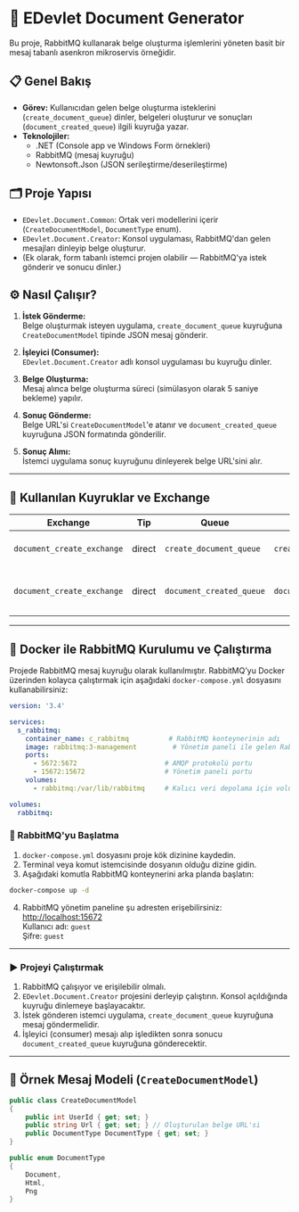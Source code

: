 # 🏢 EDevlet Document Generator

Bu proje, RabbitMQ kullanarak belge oluşturma işlemlerini yöneten basit bir mesaj tabanlı asenkron mikroservis örneğidir. 

## 📋 Genel Bakış

- **Görev:** Kullanıcıdan gelen belge oluşturma isteklerini (`create_document_queue`) dinler, belgeleri oluşturur ve sonuçları (`document_created_queue`) ilgili kuyruğa yazar.
- **Teknolojiler:**  
  - .NET (Console app ve Windows Form örnekleri)
  - RabbitMQ (mesaj kuyruğu)
  - Newtonsoft.Json (JSON serileştirme/deserileştirme)

## 🗂 Proje Yapısı

- `EDevlet.Document.Common`: Ortak veri modellerini içerir (`CreateDocumentModel`, `DocumentType` enum).
- `EDevlet.Document.Creator`: Konsol uygulaması, RabbitMQ'dan gelen mesajları dinleyip belge oluşturur.
- (Ek olarak, form tabanlı istemci projen olabilir — RabbitMQ'ya istek gönderir ve sonucu dinler.)

## ⚙️ Nasıl Çalışır?

1. **İstek Gönderme:**  
   Belge oluşturmak isteyen uygulama, `create_document_queue` kuyruğuna `CreateDocumentModel` tipinde JSON mesaj gönderir.

2. **İşleyici (Consumer):**  
   `EDevlet.Document.Creator` adlı konsol uygulaması bu kuyruğu dinler.
   
3. **Belge Oluşturma:**  
   Mesaj alınca belge oluşturma süreci (simülasyon olarak 5 saniye bekleme) yapılır.  
   
4. **Sonuç Gönderme:**  
   Belge URL'si `CreateDocumentModel`'e atanır ve `document_created_queue` kuyruğuna JSON formatında gönderilir.

5. **Sonuç Alımı:**  
   İstemci uygulama sonuç kuyruğunu dinleyerek belge URL'sini alır.

---

## 📡 Kullanılan Kuyruklar ve Exchange

| Exchange              | Tip     | Queue                  | Routing Key           | Açıklama                        |
|-----------------------|---------|------------------------|-----------------------|--------------------------------|
| `document_create_exchange` | direct  | `create_document_queue`  | `create_document_queue` | Belge oluşturma istekleri       |
| `document_create_exchange` | direct  | `document_created_queue` | `document_created_queue` | Belge oluşturma sonucu mesajları|

---


## 🐳 Docker ile RabbitMQ Kurulumu ve Çalıştırma

Projede RabbitMQ mesaj kuyruğu olarak kullanılmıştır. RabbitMQ’yu Docker üzerinden kolayca çalıştırmak için aşağıdaki `docker-compose.yml` dosyasını kullanabilirsiniz:

```yaml
version: '3.4'

services:
  s_rabbitmq:
    container_name: c_rabbitmq          # RabbitMQ konteynerinin adı
    image: rabbitmq:3-management         # Yönetim paneli ile gelen RabbitMQ imajı
    ports:
      - 5672:5672                      # AMQP protokolü portu
      - 15672:15672                    # Yönetim paneli portu
    volumes:
      - rabbitmq:/var/lib/rabbitmq     # Kalıcı veri depolama için volume

volumes:
  rabbitmq:
```

### 🚀 RabbitMQ'yu Başlatma

1. `docker-compose.yml` dosyasını proje kök dizinine kaydedin.  
2. Terminal veya komut istemcisinde dosyanın olduğu dizine gidin.  
3. Aşağıdaki komutla RabbitMQ konteynerini arka planda başlatın:

```bash
docker-compose up -d
```

4. RabbitMQ yönetim paneline şu adresten erişebilirsiniz:  
   [http://localhost:15672](http://localhost:15672)  
   Kullanıcı adı: `guest`  
   Şifre: `guest`

---

### ▶️ Projeyi Çalıştırmak

1. RabbitMQ çalışıyor ve erişilebilir olmalı.
2. `EDevlet.Document.Creator` projesini derleyip çalıştırın. Konsol açıldığında kuyruğu dinlemeye başlayacaktır.
3. İstek gönderen istemci uygulama, `create_document_queue` kuyruğuna mesaj göndermelidir.
4. İşleyici (consumer) mesajı alıp işledikten sonra sonucu `document_created_queue` kuyruğuna gönderecektir.

---

## 📐 Örnek Mesaj Modeli (`CreateDocumentModel`)

```csharp
public class CreateDocumentModel
{
    public int UserId { get; set; }
    public string Url { get; set; } // Oluşturulan belge URL'si
    public DocumentType DocumentType { get; set; }
}

public enum DocumentType
{
    Document,
    Html,
    Png
}
